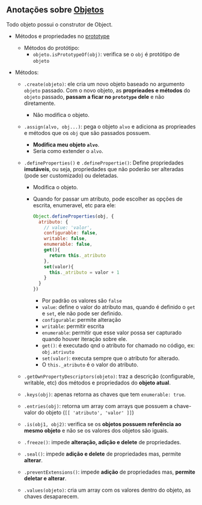 ## Anotações sobre [Objetos](https://developer.mozilla.org/pt-BR/docs/Web/JavaScript/Reference/Global_Objects/Object)

Todo objeto possui o construtor de Object.

- Métodos e propriedades no [prototype](https://developer.mozilla.org/pt-BR/docs/conflicting/Web/JavaScript/Reference/Global_Objects/Object)
  - Métodos do protótipo: 
    - `objeto.isPrototypeOf(obj)`: verifica se o `obj` é protótipo de `objeto`

- Métodos:

  - `.create(objeto)`: ele cria um novo objeto baseado no argumento `objeto` passado. Com o novo objeto, as **proprieades e métodos** do `objeto` passado, **passam a ficar no `prototype` dele** e não diretamente.

    - Não modifica o objeto.

  - `.assign(alvo, obj...)`: pega o objeto `alvo` e adiciona as proprieades e métodos que os `obj` que são passados possuem.

    - **Modifica meu objeto `alvo`**.
    - Seria como extender o `alvo`.

  - `.defineProperties()` e `.definePropertie()`: Define propriedades **imutáveis**, ou seja, propriedades que não poderão ser alteradas (pode ser customizado) ou deletadas.

    - Modifica o objeto.

    - Quando for passar um atributo, pode escolher as opções de escrita, enumeravel, etc para ele:
      ```JavaScript
      Object.defineProperties(obj, {
        atributo: {
          // value: 'valor',
          configurable: false,
          writable: false,
          enumerable: false,
          get(){ 
            return this._atributo
          },
          set(valor){
            this._atributo = valor + 1
          }
        }
      })
      ```
      - Por padrão os valores são `false`
      - `value`: define o valor do atributo mas, quando é definido o `get` e `set`, ele não pode ser definido.
      - `configurable`: permite alteração
      - `writable`: permitir escrita
      - `enumerable`: permitir que esse valor possa ser capturado quando houver iteração sobre ele.
      - `get()`: é executado qnd o atributo for chamado no código, ex: `obj.atrivuto`
      - `set(valor)`: executa sempre que o atributo for alterado.
      - O `this._atributo` é o valor do atributo.
  
  - `.getOwnPropertyDescriptors(objeto)`: traz a descrição (configurable, writable, etc) dos métodos e propriedados do **objeto atual**.

  - `.keys(obj)`: apenas retorna as chaves que tem `enumerable: true`.

  - `.entries(obj)`: retorna um array com arrays que possuem a chave-valor do objeto (`[[ 'atributo', 'valor' ]]`)

  - `.is(obj1, obj2)`: verifica se os **objetos possuem referência ao mesmo objeto** e não se os valores dos objetos são iguais.

  - `.freeze()`: impede **alteração, adição e delete** de propriedades.

  - `.seal()`: impede **adição e delete** de propriedades mas, permite **alterar**.

  - `.preventExtensions()`: impede **adição** de propriedades mas, **permite deletar e alterar**.
  
  - `.values(objeto)`: cria um array com os valores dentro do objeto, as chaves desaparecem.
